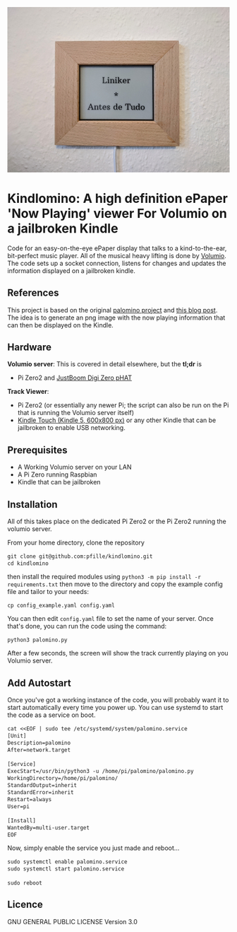 [![Action Shot](/images/display.jpg)](https://youtu.be/7x2k6CjCG04)

# Kindlomino: A high definition ePaper 'Now Playing' viewer For Volumio on a jailbroken Kindle
Code for an easy-on-the-eye ePaper display that talks to a kind-to-the-ear, bit-perfect music player. All of the musical heavy lifting is done by [Volumio](https://github.com/volumio/Volumio2). The code sets up a socket connection, listens for changes and updates the information displayed on a jailbroken kindle.

## References
This project is based on the original [palomino project](https://github.com/veebch/palomino) and [this blog post](https://matthealy.com/kindle?utm_source=pocket_mylist). The idea is to generate an png image with the now playing information that can then be displayed on the Kindle.

## Hardware
**Volumio server**:
This is covered in detail elsewhere, but the **tl;dr** is

- Pi Zero2 and [JustBoom Digi Zero pHAT ](https://shop.justboom.co/collections/raspberry-pi-audio-boards/products/justboom-digi-zero-phat)

**Track Viewer**:
- Pi Zero2 (or essentially any newer Pi; the script can also be run on the Pi that is running the Volumio server itself)
- [Kindle Touch (Kindle 5, 600x800 px)](https://wiki.mobileread.com/wiki/Kindle_Touch) or any other Kindle that can be jailbroken to enable USB networking.


## Prerequisites
- A Working Volumio server on your LAN
- A Pi Zero running Raspbian
- Kindle that can be jailbroken

## Installation 

All of this takes place on the dedicated Pi Zero2 or the Pi Zero2 running the volumio server. 

From your home directory, clone the repository 

```
git clone git@github.com:pfille/kindlomino.git
cd kindlomino
```

then install the required modules using `python3 -m pip install -r requirements.txt` then 
move to the directory and copy the example config file and tailor to your needs:
```
cp config_example.yaml config.yaml
```
You can then edit `config.yaml` file to set the name of your server.
Once that's done, you can run the code using the command:
```
python3 palomino.py
```
After a few seconds, the screen will show the track currently playing on you Volumio server.

## Add Autostart

Once you've got a working instance of the code, you will probably want it to start automatically every time you power up. You can use systemd to start the code as a service on boot.

```
cat <<EOF | sudo tee /etc/systemd/system/palomino.service
[Unit]
Description=palomino
After=network.target

[Service]
ExecStart=/usr/bin/python3 -u /home/pi/palomino/palomino.py
WorkingDirectory=/home/pi/palomino/
StandardOutput=inherit
StandardError=inherit
Restart=always
User=pi

[Install]
WantedBy=multi-user.target
EOF
```
Now, simply enable the service you just made and reboot...
```  
sudo systemctl enable palomino.service
sudo systemctl start palomino.service

sudo reboot
```
## Licence

GNU GENERAL PUBLIC LICENSE Version 3.0
 
